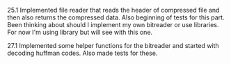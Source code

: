 25.1
Implemented file reader that reads the header of compressed file and then also returns the compressed data. Also beginning of tests for this part.  
Been thinking about should I implement my own bitreader or use
libraries. For now I'm using library but will see with this one.

27.1
Implemented some helper functions for the bitreader and started with decoding huffman codes.
Also made tests for these.